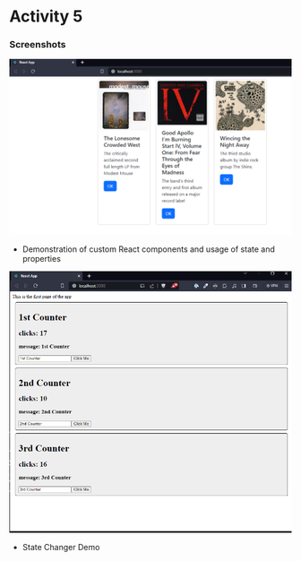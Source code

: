 # Activity 5
### Screenshots
![](./screenshots/cst-391-activity5-1a.png)
- Demonstration of custom React components and usage of state and properties

![](./screenshots/cst-391-activity5-2a.png)
- State Changer Demo